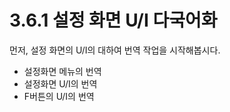 # 3.6.1 설정 화면 U/I 다국어화

먼저, 설정 화면의 U/I의 대하여 번역 작업을 시작해봅시다. 

* 설정화면 메뉴의 번역 
* 설정화면 U/I의 번역 
* F버튼의 U/I의 번역

